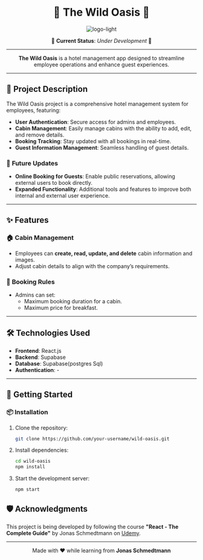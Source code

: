 <div align="center">

# 🌴 **The Wild Oasis** 🌴

![logo-light](https://github.com/user-attachments/assets/430a3615-04a1-4657-abfe-b79bc80e8493)

🚧 **Current Status**: *Under Development* 🚧

---

**The Wild Oasis** is a hotel management app designed to streamline employee operations and enhance guest experiences.

</div>

---

## 📌 **Project Description**

The Wild Oasis project is a comprehensive hotel management system for employees, featuring:
- **User Authentication**: Secure access for admins and employees.
- **Cabin Management**: Easily manage cabins with the ability to add, edit, and remove details.
- **Booking Tracking**: Stay updated with all bookings in real-time.
- **Guest Information Management**: Seamless handling of guest details.

### 🔮 **Future Updates**
- **Online Booking for Guests**: Enable public reservations, allowing external users to book directly.
- **Expanded Functionality**: Additional tools and features to improve both internal and external user experience.

---

## ✨ **Features**

### 🏠 **Cabin Management**
- Employees can **create, read, update, and delete** cabin information and images.
- Adjust cabin details to align with the company’s requirements.

### 📅 **Booking Rules**
- Admins can set:
  - Maximum booking duration for a cabin.
  - Maximum price for breakfast.

---

## 🛠️ **Technologies Used**
- **Frontend**: React.js
- **Backend**: Supabase
- **Database**: Supabase(postgres Sql)
- **Authentication**: -

---

## 🚀 **Getting Started**

### 📦 **Installation**
1. Clone the repository:
   ```bash
   git clone https://github.com/your-username/wild-oasis.git
   ```
2. Install dependencies:
   ```bash
   cd wild-oasis
   npm install
   ```
3. Start the development server:
   ```bash
   npm start
   ```

## 🛡️ **Acknowledgments**

This project is being developed by following the course **"React - The Complete Guide"** by Jonas Schmedtmann on [Udemy](https://www.udemy.com/).

---

<div align="center">

Made with ❤️ while learning from **Jonas Schmedtmann**

</div>

